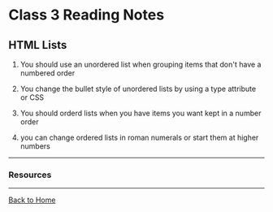 # Class 3 Reading Notes

## HTML Lists

1. You should use an unordered list when grouping items that don't have a numbered order

2. You change the bullet style of unordered lists by using a type attribute or CSS

3. You should orderd lists when you have items you want kept in a number order

4. you can change ordered lists in roman numerals or start them at higher numbers



---

### Resources

---

[Back to Home](../README.md)
